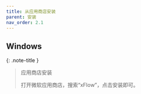 ```yaml
---
title: 从应用商店安装
parent: 安装
nav_order: 2.1
---
```


## Windows

{: .note-title }
> 应用商店安装
>
> 打开微软应用商店，搜索“xFlow”，点击安装即可。
